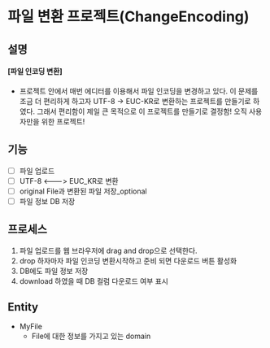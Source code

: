 파일 변환 프로젝트(ChangeEncoding)
=================================


설명  
---
#### [파일 인코딩 변환]

* 프로젝트 안에서 매번 에디터를 이용해서 파일 인코딩을 변경하고 있다. 
이 문제를 조금 더 편리하게 하고자 UTF-8 -> EUC-KR로 변환하는 프로젝트를 
만들기로 하였다. 
그래서 편리함이 제일 큰 목적으로 이 프로젝트를 만들기로 결정함!
오직 사용자만을 위한 프로젝트! 

기능
-------
- [ ] 파일 업로드 
- [ ] UTF-8 <---> EUC_KR로 변환
- [ ] original File과 변환된 파일 저장_optional
- [ ] 파일 정보 DB 저장

프로세스
-----

1. 파일 업로드를 웹 브라우저에 drag and drop으로 선택한다.
2. drop 하자마자 파일 인코딩 변환시작하고 준비 되면 다운로드 버튼 활성화
3. DB에도 파일 정보 저장
4. download 하였을 때 DB 컬럼 다운로드 여부 표시 

Entity
---

* MyFile
   * File에 대한 정보를 가지고 있는 domain
